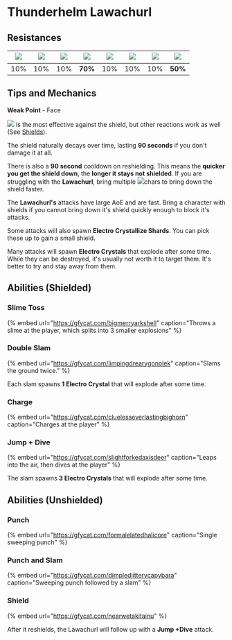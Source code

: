 # Thunderhelm Lawachurl

## Resistances

| ​​![](https://firebasestorage.googleapis.com/v0/b/gitbook-28427.appspot.com/o/assets%2F-MVAGyyACcSzyzfmgy7f%2Fsync%2F485abc41b72e4fb75fd6cf1b2c21d83a5da9a05c.png?generation=1615182625871961&alt=media) | ​​![](https://firebasestorage.googleapis.com/v0/b/gitbook-28427.appspot.com/o/assets%2F-MVAGyyACcSzyzfmgy7f%2Fsync%2F1a9d730812988c6cd8678f117630d179f689cee0.png?generation=1615182626544397&alt=media) | ​​![](https://firebasestorage.googleapis.com/v0/b/gitbook-28427.appspot.com/o/assets%2F-MVAGyyACcSzyzfmgy7f%2Fsync%2Fe0472b52c548a7162a648c191cad9b7bbdf4498b.png?generation=1615182626170812&alt=media) | ​​![](https://firebasestorage.googleapis.com/v0/b/gitbook-28427.appspot.com/o/assets%2F-MVAGyyACcSzyzfmgy7f%2Fsync%2Fa8efded210241d0c6764e2819b9c750deff8a6d4.png?generation=1615182626278065&alt=media) | ​​![](https://firebasestorage.googleapis.com/v0/b/gitbook-28427.appspot.com/o/assets%2F-MVAGyyACcSzyzfmgy7f%2Fsync%2F68e4777d7c38eb974be29d8260b1f52709a44a26.png?generation=1615182625284983&alt=media) | ​​![](https://firebasestorage.googleapis.com/v0/b/gitbook-28427.appspot.com/o/assets%2F-MVAGyyACcSzyzfmgy7f%2Fsync%2Fcb0b6d83e3899b9d4310fb78ce58ccad28b8c839.png?generation=1615182626007947&alt=media) | ​​![](https://firebasestorage.googleapis.com/v0/b/gitbook-28427.appspot.com/o/assets%2F-MVAGyyACcSzyzfmgy7f%2Fsync%2F347363c813f76f26b0c6c74df49012812f9fe690.png?generation=1615182625760905&alt=media) | ​​![](https://firebasestorage.googleapis.com/v0/b/gitbook-28427.appspot.com/o/assets%2F-MVAGyyACcSzyzfmgy7f%2Fsync%2F7db8ec0e8a47656e2367909ab5d65aa19effb930.png?generation=1615182626144273&alt=media) |
| :---: | :---: | :---: | :---: | :---: | :---: | :---: | :---: |
| 10% | 10% | 10% | **70%** | 10% | 10% | 10% | **50%** |

## Tips and Mechanics

**Weak Point** - Face

![](../../.gitbook/assets/cryo_small.png) is the most effective against the shield, but other reactions work as well \(See [Shields](../../mechanics/shields.md)\).

The shield naturally decays over time, lasting **90 seconds** if you don't damage it at all.

There is also a **90 second** cooldown on reshielding. This means the **quicker you get the shield down**, the **longer it stays not shielded**. If you are struggling with the **Lawachurl**, bring multiple ![](../../.gitbook/assets/cryo_small.png)chars to bring down the shield faster.

The **Lawachurl's** attacks have large AoE and are fast. Bring a character with shields if you cannot bring down it's shield quickly enough to block it's attacks.

Some attacks will also spawn **Electro Crystallize Shards**. You can pick these up to gain a small shield.

Many attacks will spawn **Electro Crystals** that explode after some time. While they can be destroyed, it's usually not worth it to target them. It's better to try and stay away from them.

## Abilities \(Shielded\)

### Slime Toss

{% embed url="https://gfycat.com/bigmerryarkshell" caption="Throws a slime at the player, which splits into 3 smaller explosions" %}

### Double Slam

{% embed url="https://gfycat.com/limpingdrearygonolek" caption="Slams the ground twice." %}

Each slam spawns **1 Electro Crystal** that will explode after some time.

### Charge

{% embed url="https://gfycat.com/cluelesseverlastingbighorn" caption="Charges at the player" %}

### Jump + Dive

{% embed url="https://gfycat.com/slightforkedaxisdeer" caption="Leaps into the air, then dives at the player" %}

The slam spawns **3 Electro Crystals** that will explode after some time.

## Abilities \(Unshielded\)

### Punch

{% embed url="https://gfycat.com/formalelatedhalicore" caption="Single sweeping punch" %}

### Punch and Slam

{% embed url="https://gfycat.com/dimpledjitterycapybara" caption="Sweeping punch followed by a slam" %}

### Shield

{% embed url="https://gfycat.com/nearwetakitainu" %}

After it reshields, the Lawachurl will follow up with a **Jump +Dive** attack.




